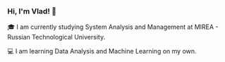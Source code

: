 ### Hi, I'm Vlad! 👋

🎓 I am currently studying System Analysis and Management at MIREA - Russian Technological University.

💻 I am learning Data Analysis and Machine Learning on my own.
